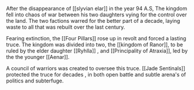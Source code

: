 

After the disappearance of [[slyvian elar]] in the year 94 A.S, The kingdom fell into chaos of war between his two daughters vying for the control over the land. The two factions warred for the better part of a decade, laying waste to all that was rebuilt over the last century.

Fearing extinction, the [[Four Pillars]] rose up in revolt and forced a lasting truce. The kingdom was divided into two, the  [[kingdom of Ranor]], to be ruled by the elder daughter [[Ryhlla]] , and [[Principality of Atraxia]], led by the the younger [[Aenar]]. 

A council of warriors was created to oversee this truce. [[Jade Sentinals]] protected the truce  for decades , in both open battle and subtle arena's of politics and  subterfuge. 